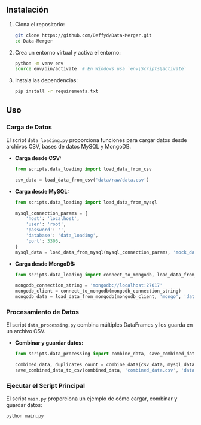 
## Instalación
1. Clona el repositorio:
    ```bash
    git clone https://github.com/Deffyd/Data-Merger.git
    cd Data-Merger
    ```

2. Crea un entorno virtual y activa el entorno:
    ```bash
    python -m venv env
    source env/bin/activate  # En Windows usa `env\Scripts\activate`
    ```

3. Instala las dependencias:
    ```bash
    pip install -r requirements.txt
    ```

## Uso
### Carga de Datos
El script `data_loading.py` proporciona funciones para cargar datos desde archivos CSV, bases de datos MySQL y MongoDB.

- **Carga desde CSV:**
    ```python
    from scripts.data_loading import load_data_from_csv

    csv_data = load_data_from_csv('data/raw/data.csv')
    ```

- **Carga desde MySQL:**
    ```python
    from scripts.data_loading import load_data_from_mysql

    mysql_connection_params = {
        'host': 'localhost',
        'user': 'root',
        'password': '',
        'database': 'data_loading',
        'port': 3306,
    }
    mysql_data = load_data_from_mysql(mysql_connection_params, 'mock_data')
    ```

- **Carga desde MongoDB:**
    ```python
    from scripts.data_loading import connect_to_mongodb, load_data_from_mongodb

    mongodb_connection_string = 'mongodb://localhost:27017'
    mongodb_client = connect_to_mongodb(mongodb_connection_string)
    mongodb_data = load_data_from_mongodb(mongodb_client, 'mongo', 'data')
    ```

### Procesamiento de Datos
El script `data_processing.py` combina múltiples DataFrames y los guarda en un archivo CSV.

- **Combinar y guardar datos:**
    ```python
    from scripts.data_processing import combine_data, save_combined_data_to_csv

    combined_data, duplicates_count = combine_data(csv_data, mysql_data, mongodb_data)
    save_combined_data_to_csv(combined_data, 'combined_data.csv', 'data/processed')
    ```

### Ejecutar el Script Principal
El script `main.py` proporciona un ejemplo de cómo cargar, combinar y guardar datos:
```bash
python main.py

